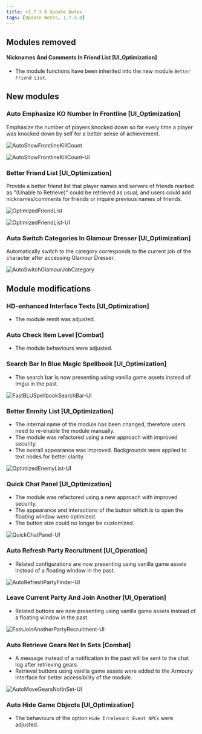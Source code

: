 ```yaml
---
title: v1.7.3.0 Update Notes
tags: [Update Notes, 1.7.3.0]
---
```


## Modules removed

#### Nicknames And Comments In Friend List [UI_Optimization]

- The module functions have been inherited into the new module `Better Friend List`.

## New modules

### Auto Emphasize KO Number In Frontline [UI_Optimization]

Emphasize the number of players knocked down so far every time a player was knocked down by self for a better sense of achievement.

![AutoShowFrontlineKillCount](/assets/Changelog/1.7.3.0/AutoShowFrontlineKillCount.png)

![AutoShowFrontlineKillCount-UI](/assets/Changelog/1.7.3.0/AutoShowFrontlineKillCount-UI.png)

### Better Friend List [UI_Optimization]

Provide a better friend list that player names and servers of friends marked as "(Unable to Retrieve)" could be retrieved as usual, and users could add nicknames/comments for friends or inquire previous names of friends.

![OptimizedFriendList](/assets/Changelog/1.7.3.0/OptimizedFriendList.png)

![OptimizedFriendList-UI](/assets/Changelog/1.7.3.0/OptimizedFriendList-UI.png)

### Auto Switch Categories In Glamour Dresser [UI_Optimization]

Automatically switch to the category corresponds to the current job of the character after accessing Glamour Dresser.

![AutoSwitchGlamourJobCategory](/assets/Changelog/1.7.3.0/AutoSwitchGlamourJobCategory.png)

## Module modifications

### HD-enhanced Interface Texts [UI_Optimization]

- The module remit was adjusted.

### Auto Check Item Level [Combat]

- The module behaviours were adjusted.

### Search Bar In Blue Magic Spellbook [UI_Optimization]

- The search bar is now presenting using vanilla game assets instead of Imgui in the past.

![FastBLUSpellbookSearchBar-UI](/assets/Changelog/1.7.3.0/FastBLUSpellbookSearchBar-UI.png)

### Better Enmity List [UI_Optimization]

- The internal name of the module has been changed, therefore users need to re-enable the module manually.
- The module was refactored using a new approach with improved security.
- The overall appearance was improved. Backgrounds were applied to text nodes for better clarity. 

![OptimizedEnemyList-UI](/assets/Changelog/1.7.3.0/OptimizedEnemyList-UI.png)

### Quick Chat Panel [UI_Optimization]

- The module was refactored using a new approach with improved security.
- The appearance and interactions of the button which is to open the floating window were optimized.
- The button size could no longer be customized.

![QuickChatPanel-UI](/assets/Changelog/1.7.3.0/QuickChatPanel-UI.png)

### Auto Refresh Party Recruitment [UI_Operation]

- Related configurations are now presenting using vanilla game assets instead of a floating window in the past.

![AutoRefreshPartyFinder-UI](/assets/Changelog/1.7.3.0/AutoRefreshPartyFinder-UI.png)

### Leave Current Party And Join Another [UI_Operation]

- Related buttons are now presenting using vanilla game assets instead of a floating window in the past.

![FastJoinAnotherPartyRecruitment-UI](/assets/Changelog/1.7.3.0/FastJoinAnotherPartyRecruitment-UI.png)

### Auto Retrieve Gears Not In Sets [Combat]

- A message instead of a notification in the past will be sent to the chat log after retrieving gears.
- Retrieval buttons using vanilla game assets were added to the Armoury interface for better accessibility of the module.

![AutoMoveGearsNotInSet-UI](/assets/Changelog/1.7.3.0/AutoMoveGearsNotInSet-UI.png)

### Auto Hide Game Objects [UI_Optimization]

- The behaviours of the option `Hide Irrelevant Event NPCs` were adjusted.